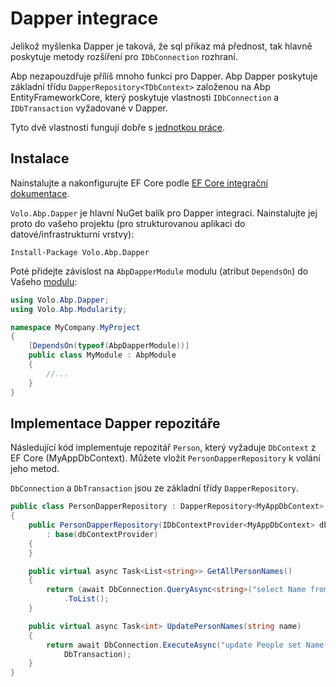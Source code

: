 # Dapper integrace

Jelikož myšlenka Dapper je taková, že sql příkaz má přednost, tak hlavně poskytuje metody rozšíření pro `IDbConnection` rozhraní.

Abp nezapouzdřuje přílíš mnoho funkcí pro Dapper. Abp Dapper poskytuje základní třídu `DapperRepository<TDbContext>` založenou na Abp EntityFrameworkCore, který poskytuje vlastnosti `IDbConnection` a `IDbTransaction` vyžadované v Dapper.

Tyto dvě vlastnosti fungují dobře s [jednotkou práce](Unit-Of-Work.md).

## Instalace

Nainstalujte a nakonfigurujte EF Core podle [EF Core integrační dokumentace](Entity-Framework-Core.md).

`Volo.Abp.Dapper` je hlavní NuGet balík pro Dapper integraci. Nainstalujte jej proto do vašeho projektu (pro strukturovanou aplikaci do datové/infrastrukturní vrstvy):

```shell
Install-Package Volo.Abp.Dapper
```

Poté přidejte závislost na `AbpDapperModule` modulu (atribut `DependsOn`) do Vašeho [modulu](Module-Development-Basics.md):

````C#
using Volo.Abp.Dapper;
using Volo.Abp.Modularity;

namespace MyCompany.MyProject
{
    [DependsOn(typeof(AbpDapperModule))]
    public class MyModule : AbpModule
    {
        //...
    }
}
````

## Implementace Dapper repozitáře

Následující kód implementuje repozitář `Person`, který vyžaduje `DbContext` z EF Core (MyAppDbContext). Můžete vložit `PersonDapperRepository` k volání jeho metod.

`DbConnection` a `DbTransaction` jsou ze základní třídy `DapperRepository`.

```C#
public class PersonDapperRepository : DapperRepository<MyAppDbContext>, ITransientDependency
{
    public PersonDapperRepository(IDbContextProvider<MyAppDbContext> dbContextProvider)
        : base(dbContextProvider)
    {
    }

    public virtual async Task<List<string>> GetAllPersonNames()
    {
        return (await DbConnection.QueryAsync<string>("select Name from People", transaction: DbTransaction))
            .ToList();
    }

    public virtual async Task<int> UpdatePersonNames(string name)
    {
        return await DbConnection.ExecuteAsync("update People set Name = @NewName", new { NewName = name },
            DbTransaction);
    }
}
```
